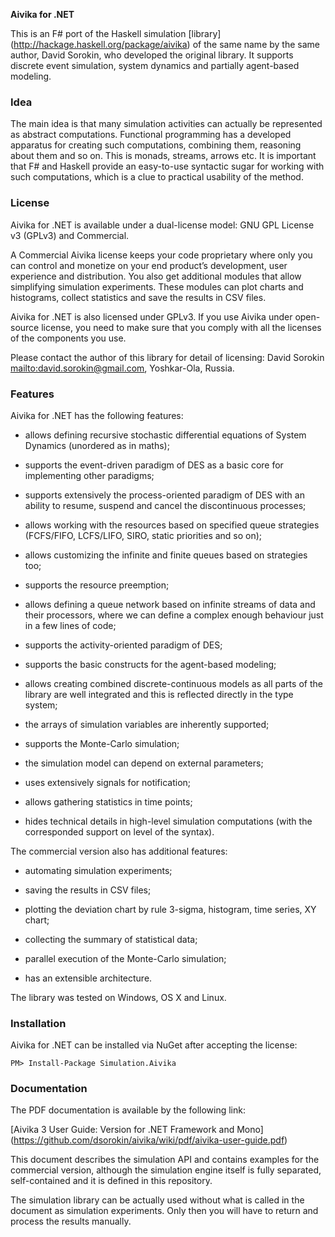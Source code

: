 **Aivika for .NET** 

This is an F# port of the Haskell simulation [library] (http://hackage.haskell.org/package/aivika)
of the same name by the same author, David Sorokin, who developed
the original library. It supports discrete event simulation, system
dynamics and partially agent-based modeling.

### Idea

The main idea is that many simulation activities can actually be 
represented as abstract computations. Functional programming has 
a developed apparatus for creating such computations, combining them, 
reasoning about them and so on. This is monads, streams, arrows etc. 
It is important that F# and Haskell provide an easy-to-use syntactic 
sugar for working with such computations, which is a clue to practical 
usability of the method.

### License

Aivika for .NET is available under a dual-license model: GNU GPL
License v3 (GPLv3) and Commercial.

A Commercial Aivika license keeps your code proprietary where only you can
control and monetize on your end product’s development, user experience 
and distribution. You also get additional modules that allow simplifying 
simulation experiments. These modules can plot charts and histograms, 
collect statistics and save the results in CSV files.

Aivika for .NET is also licensed under GPLv3. If you use Aivika under 
open-source license, you need to make sure that you comply with all 
the licenses of the components you use.

Please contact the author of this library for detail of licensing:
David Sorokin <mailto:david.sorokin@gmail.com>, Yoshkar-Ola, Russia.

### Features

Aivika for .NET has the following features:

* allows defining recursive stochastic differential equations of 
  System Dynamics (unordered as in maths);

* supports the event-driven paradigm of DES as a basic core
  for implementing other paradigms;

* supports extensively the process-oriented paradigm of DES
  with an ability to resume, suspend and cancel 
  the discontinuous processes;

* allows working with the resources based on specified queue strategies 
  (FCFS/FIFO, LCFS/LIFO, SIRO, static priorities and so on);

* allows customizing the infinite and finite queues based on strategies too;

* supports the resource preemption;

* allows defining a queue network based on infinite streams of data
  and their processors, where we can define a complex enough
  behaviour just in a few lines of code;

* supports the activity-oriented paradigm of DES;

* supports the basic constructs for the agent-based modeling;

* allows creating combined discrete-continuous models as all parts
  of the library are well integrated and this is reflected directly in
  the type system;

* the arrays of simulation variables are inherently supported;

* supports the Monte-Carlo simulation;

* the simulation model can depend on external parameters;

* uses extensively signals for notification;

* allows gathering statistics in time points;

* hides technical details in high-level simulation computations
  (with the corresponded support on level of the syntax).

The commercial version also has additional features:

* automating simulation experiments;

* saving the results in CSV files;

* plotting the deviation chart by rule 3-sigma, histogram, 
  time series, XY chart;

* collecting the summary of statistical data;

* parallel execution of the Monte-Carlo simulation;

* has an extensible architecture.

The library was tested on Windows, OS X and Linux.

### Installation

Aivika for .NET can be installed via NuGet after accepting the license:

`PM> Install-Package Simulation.Aivika`

### Documentation

The PDF documentation is available by the following link:

[Aivika 3 User Guide: Version for .NET Framework and Mono] (https://github.com/dsorokin/aivika/wiki/pdf/aivika-user-guide.pdf)

This document describes the simulation API and contains examples for
the commercial version, although the simulation engine itself
is fully separated, self-contained and it is defined in this repository.

The simulation library can be actually used without what is called
in the document as simulation experiments. Only then you will have
to return and process the results manually.
